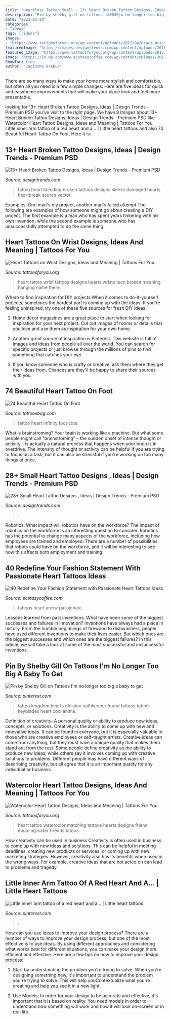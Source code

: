 ```yaml
---
title: "Heartless Tattoo Small - 13+ Heart Broken Tattoo Designs, Ideas"
description: "Pin by shelby gill on tattoos i&#039;m no longer too big a baby to get"
date: "2023-02-20"
categories:
- "ideas"
tags: ["ideas"]
images:
- "https://www.tattoosforyou.org/wp-content/uploads/2017/04/Heart-Wrist-Tattoos.jpg"
featuredImage: "https://images.designtrends.com/wp-content/uploads/2016/02/24085523/Damaged-Heart-Tattoo.jpg"
featured_image: "https://www.tattoosforyou.org/wp-content/uploads/2017/04/Heart-Wrist-Tattoos.jpg"
image: "https://i0.wp.com/www.ecstasycoffee.com/wp-content/uploads/2017/04/smalltattoos-tattoos-cutetattoos-cutechickswithtattoos-latinaswithtattoos-arrow-simpletattoo-hearttattoos.jpg?resize=750%2C794"
ShowToc: true
author: "Jacinthe Brakus"
---
```



There are so many ways to make your home more stylish and comfortable, but often all you need is a few simple changes. Here are five ideas for quick and easyhome improvements that will make your place look and feel more presentable.

	

		
looking for 13+ Heart Broken Tattoo Designs, Ideas | Design Trends - Premium PSD you've visit to the right page. We have 8 Images about 13+ Heart Broken Tattoo Designs, Ideas | Design Trends - Premium PSD like Watercolor Heart Tattoo Designs, Ideas and Meaning | Tattoos For You, Little inner arm tattoo of a red heart and a... | Little heart tattoos and also 74 Beautiful Heart Tattoo On Foot. Here it is:
		
    
## 13+ Heart Broken Tattoo Designs, Ideas | Design Trends - Premium PSD

<img loading=lazy src="https://images.designtrends.com/wp-content/uploads/2016/02/24085523/Damaged-Heart-Tattoo.jpg" onerror="this.onerror=null;this.src='https://tse1.mm.bing.net/th?id=OIP.iPZrhxyRpXK86XdYPmcq7wHaHa&amp;pid=15.1';" alt="13+ Heart Broken Tattoo Designs, Ideas | Design Trends - Premium PSD">

_Source: designtrends.com_

>tattoo heart bleeding broken tattoos designs sleeve damaged hearts heartbreak source vector. 

	

Examples: One man's diy project, another man's failed attempt
The following are examples of how someone might go about creating a DIY project. The first example is a man who has spent years tinkering with his own invention, while the second example is someone who has unsuccessfully attempted to do the same thing.

    
## Heart Tattoos On Wrist Designs, Ideas And Meaning | Tattoos For You

<img loading=lazy src="https://www.tattoosforyou.org/wp-content/uploads/2017/04/Heart-Wrist-Tattoos.jpg" onerror="this.onerror=null;this.src='https://tse1.mm.bing.net/th?id=OIP.6U6Ag6uGm4v76i2dp8VP6AHaLH&amp;pid=15.1';" alt="Heart Tattoos on Wrist Designs, Ideas and Meaning | Tattoos For You">

_Source: tattoosforyou.org_

>heart tattoo wrist tattoos designs hearts wrists teen broken meaning hanging name there. 

	

Where to find inspiration for DIY projects
When it comes to do-it-yourself projects, sometimes the hardest part is coming up with the ideas. If you're feeling uninspired, try one of these five sources for fresh DIY ideas.
1. Home décor magazines are a great place to start when looking for inspiration for your next project. Cut out images of rooms or details that you love and use them as inspiration for your own home.

2. Another great source of inspiration is Pinterest. This website is full of images and ideas from people all over the world. You can search for specific projects or just browse through the millions of pins to find something that catches your eye.

3. If you know someone who is crafty or creative, ask them where they get their ideas from. Chances are they'll be happy to share their sources with you.


    
## 74 Beautiful Heart Tattoo On Foot

<img loading=lazy src="http://www.tattoosbag.com/wp-content/uploads/2016/10/Infinity-Heart-Tattoo.jpg" onerror="this.onerror=null;this.src='https://tse3.mm.bing.net/th?id=OIP.vVQPHFrmxLfn_ewq-I3V9AHaHa&amp;pid=15.1';" alt="74 Beautiful Heart Tattoo On Foot">

_Source: tattoosbag.com_

>tattoo heart infinity foot cute. 

	

What is brainstroming?
Your brain is working like a machine. But what some people might call "brainstroming" – the sudden onset of intense thought or activity – is actually a natural process that happens when your brain is in overdrive. The intensity of thought or activity can be helpful if you are trying to focus on a task, but it can also be stressful if you're working on too many things at once.

    
## 28+ Small Heart Tattoo Designs , Ideas | Design Trends - Premium PSD

<img loading=lazy src="https://images.designtrends.com/wp-content/uploads/2016/03/28125905/Trendy-Heart-Tattoo-Design.jpg" onerror="this.onerror=null;this.src='https://tse2.mm.bing.net/th?id=OIP.ce7CNOtmoV-0-hTE5z6qgQHaHa&amp;pid=15.1';" alt="28+ Small Heart Tattoo Designs , Ideas | Design Trends - Premium PSD">

_Source: designtrends.com_

>. 

	

Robotics: What impact will robotics have on the workforce?
The impact of robotics on the workforce is an interesting question to consider. Robotics has the potential to change many aspects of the workforce, including how employees are trained and employed. There are a number of possibilities that robots could have on the workforce, and it will be interesting to see how this affects both employment and training.

    
## 40 Redefine Your Fashion Statement With Passionate Heart Tattoos Ideas

<img loading=lazy src="https://i0.wp.com/www.ecstasycoffee.com/wp-content/uploads/2017/04/smalltattoos-tattoos-cutetattoos-cutechickswithtattoos-latinaswithtattoos-arrow-simpletattoo-hearttattoos.jpg?resize=750%2C794" onerror="this.onerror=null;this.src='https://tse3.mm.bing.net/th?id=OIP.o83Qe3NBg_w4a0aUKPv1qwHaH1&amp;pid=15.1';" alt="40 Redefine Your Fashion Statement with Passionate Heart Tattoos Ideas">

_Source: ecstasycoffee.com_

>tattoos heart arrow passionate. 

	

Lessons learned from past inventions: What have been some of the biggest successes and failures in innovation?
Inventions have always had a place in history. From the humble beginnings of firewood to dishwashers, people have used different inventions to make their lives easier. But which ones are the biggest successes and which ones are the biggest failures? In this article, we will take a look at some of the most successful and unsuccessful inventions.

    
## Pin By Shelby Gill On Tattoos I&#039;m No Longer Too Big A Baby To Get

<img loading=lazy src="https://i.pinimg.com/736x/d7/a5/1a/d7a51a0f4c7aa189fb2eaebc231524ff--kingdom-hearts-tattoo-get-a-tattoo.jpg" onerror="this.onerror=null;this.src='https://tse1.mm.bing.net/th?id=OIP.62uA69_WqBzIcntwft5LXAHaKI&amp;pid=15.1';" alt="Pin by Shelby Gill on Tattoos I&#039;m no longer too big a baby to get">

_Source: pinterest.com_

>tattoo kingdom hearts oblivion oathkeeper found tattoos tubmlr keyblades heart cool anime. 

	

Definition of creativity: A personal quality or ability to produce new ideas, concepts, or solutions.
Creativity is the ability to come up with new and innovative ideas. It can be found in everyone, but it is especially valuable in those who are creative employees or self-taught artists. Creative ideas can come from anything, but they must have a unique quality that makes them stand out from the rest. Some people define creativity as the ability to produce new ideas, while others say it involves coming up with creative solutions to problems. Different people may have different ways of describing creativity, but all agree that it is an important quality for any individual or business.

    
## Watercolor Heart Tattoo Designs, Ideas And Meaning | Tattoos For You

<img loading=lazy src="https://www.tattoosforyou.org/wp-content/uploads/2017/12/Watercolor-Heart-Matching-Tattoo.jpg" onerror="this.onerror=null;this.src='https://tse3.mm.bing.net/th?id=OIP.Dbn0HYkbhUU2KxNop_ygNQHaJ4&amp;pid=15.1';" alt="Watercolor Heart Tattoo Designs, Ideas and Meaning | Tattoos For You">

_Source: tattoosforyou.org_

>heart tattoo watercolor matching tattoos hearts designs friend meaning sister friends tatoos. 

	

How creativity can be used in business
Creativity is often used in business to come up with new ideas and solutions. This can be helpful in meeting deadlines, creating new products or services, or coming up with new marketing strategies. However, creativity also has its benefits when used in the wrong ways. For example, creative ideas that are not acted on can lead to problems and tragedy.

    
## Little Inner Arm Tattoo Of A Red Heart And A... | Little Heart Tattoos

<img loading=lazy src="https://i.pinimg.com/originals/af/a9/0a/afa90aecd6e8616f737c2b6f89b7ec7c.jpg" onerror="this.onerror=null;this.src='https://tse4.mm.bing.net/th?id=OIP.2CiOpXtRNk6ogX5jvp0xDAHaFj&amp;pid=15.1';" alt="Little inner arm tattoo of a red heart and a... | Little heart tattoos">

_Source: pinterest.com_

>. 

	

How can you use ideas to improve your design process?
There are a number of ways to improve your design process, but one of the most effective is to use ideas. By using different approaches and considering what works best for different situations, you can make your design more efficient and effective. Here are a few tips on how to improve your design process:
1. Start by understanding the problem you're trying to solve. When you're designing something new, it's important to understand the problem you're trying to solve. This will help youContextualize what you're creating and help you see it in a new light.

2. Use Models: In order for your design to be accurate and effective, it's important that it is based on reality. You need models in order to understand how something will work and how it will look on-screen or in real life.


